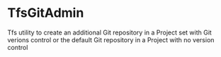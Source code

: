 # TfsGitAdmin
Tfs utility to create an additional Git repository in a Project set with Git verions control or the default Git repository in a Project with no version control
